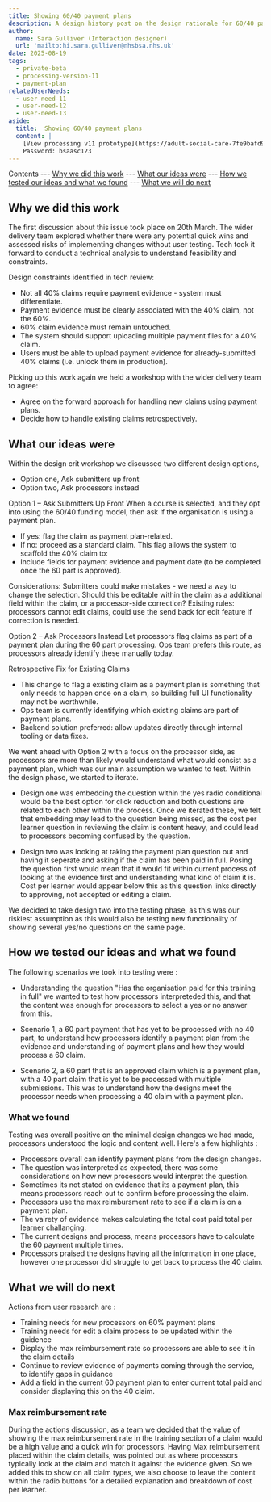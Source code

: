 ```yaml
---
title: Showing 60/40 payment plans
description: A design history post on the design rationale for 60/40 payment plans 
author: 
  name: Sara Gulliver (Interaction designer)
  url: 'mailto:hi.sara.gulliver@nhsbsa.nhs.uk'
date: 2025-08-19
tags:
  - private-beta
  - processing-version-11
  - payment-plan
relatedUserNeeds:
  - user-need-11
  - user-need-12
  - user-need-13
aside:
  title:  Showing 60/40 payment plans
  content: |
    [View processing v11 prototype](https://adult-social-care-7fe9bafd955a.herokuapp.com/processing/v11/) 
    Password: bsaasc123
---
```


Contents
--- [Why we did this work](#why-we-did-this-work)
--- [What our ideas were](#what-our-ideas-were)
--- [How we tested our ideas and what we found](#how-we-tested-our-ideas-and-what-we-found)
--- [What we will do next](#what-we-will-do-next)

## Why we did this work
The first discussion about this issue took place on 20th March. The wider delivery team explored whether there were any potential quick wins and assessed risks of implementing changes without user testing. Tech took it forward to conduct a technical analysis to understand feasibility and constraints.

Design constraints identified in tech review:
- Not all 40% claims require payment evidence - system must differentiate.
- Payment evidence must be clearly associated with the 40% claim, not the 60%.
- 60% claim evidence must remain untouched.
- The system should support uploading multiple payment files for a 40% claim.
- Users must be able to upload payment evidence for already-submitted 40% claims (i.e. unlock them in production).

Picking up this work again we held a workshop with the wider delivery team to agree:
- Agree on the forward approach for handling new claims using payment plans.
- Decide how to handle existing claims retrospectively.

## What our ideas were
Within the design crit workshop we discussed two different design options,
- Option one, Ask submitters up front
- Option two, Ask processors instead

Option 1 – Ask Submitters Up Front
When a course is selected, and they opt into using the 60/40 funding model, then ask if the organisation is using a payment plan.
- If yes: flag the claim as payment plan-related.
- If no: proceed as a standard claim.
This flag allows the system to scaffold the 40% claim to:
- Include fields for payment evidence and payment date (to be completed once the 60 part is approved).

Considerations:
Submitters could make mistakes - we need a way to change the selection.
Should this be editable within the claim as a additional field within the claim, or a processor-side correction?
Existing rules: processors cannot edit claims, could use the send back for edit feature if correction is needed.

Option 2 – Ask Processors Instead
Let processors flag claims as part of a payment plan during the 60 part processing.
Ops team prefers this route, as processors already identify these manually today.

Retrospective Fix for Existing Claims
- This change to flag a existing claim as a payment plan is something that only needs to happen once on a claim, so 
  building full UI functionality may not be worthwhile.
- Ops team is currently identifying which existing claims are part of payment plans.
- Backend solution preferred: allow updates directly through internal tooling or data fixes.

We went ahead with Option 2 with a focus on the processor side, as processors are more than likely would understand what would consist as a payment plan, which was our main assumption we wanted to test. Within the design phase, we started to iterate.

- Design one was embedding the question within the yes radio conditional would be the best option for click reduction and both questions are related to each other within the process. Once we iterated these, we felt that embedding may lead to the question being missed, as the cost per learner question in reviewing the claim is content heavy, and could lead to processors becoming confused by the question. 

- Design two was looking at taking the payment plan question out and having it seperate and asking if the claim has been paid in full. Posing the question first would mean that it would fit within current process of looking at the evidence first and understanding what kind of claim it is. Cost per learner would appear below this as this question links directly to approving, not accepted or editing a claim.

We decided to take design two into the testing phase, as this was our riskiest assumption as this would also be testing new functionality of showing several yes/no questions on the same page.


## How we tested our ideas and what we found

The following scenarios we took into testing were : 

- Understanding the question "Has the organisation paid for this training in full" we wanted to test how processors interpreteded this, and that the content was enough for processors to select a yes or no answer from this.

- Scenario 1, a 60 part payment that has yet to be processed with no 40 part, to understand how processors identify a payment plan from the evidence and understanding of payment plans and how they would process a 60 claim.

- Scenario 2, a 60 part that is an approved claim which is a payment plan, with a 40 part claim that is yet to be processed with multiple submissions. This was to understand how the designs meet the processor needs when processing a 40 claim with a payment plan.

### What we found

Testing was overall positive on the minimal design changes we had made, processors understood the logic and content well. Here's a few highlights : 

- Processors overall can identify payment plans from the design changes.
- The question was interpreted as expected, there was some considerations on how new processors would interpret the question.
- Sometimes its not stated on evidence that its a payment plan, this means processors reach out to confirm before processing the claim.
- Processors use the max reimbursment rate to see if a claim is on a payment plan.
- The vairety of evidence makes calculating the total cost paid total per learner challanging.
- The current designs and process, means processors have to calculate the 60 payment multiple times.
- Processors praised the designs having all the information in one place, however one processor did struggle to get back to process the 40 claim.

## What we will do next

Actions from user research are : 

- Training needs for new processors on 60% payment plans
- Training needs for edit a claim process to be updated within the guidence 
- Display the max reimbursement rate so processors are able to see it in the claim details 
- Continue to review evidence of payments coming through the service, to identify gaps in guidance 
- Add a field in the current 60 payment plan to enter current total paid and consider displaying this on the 40 claim. 

### Max reimbursement rate 
During the actions discussion, as a team we decided that the value of showing the max reimbursement rate in the training section of a claim would be a high value and a quick win for processors. Having Max reimbursement placed within the claim details, was pointed out as where processors typically look at the claim and match it against the evidence given. So we added this to show on all claim types, we also choose to leave the content within the radio buttons for a detailed explanation and breakdown of cost per learner. 